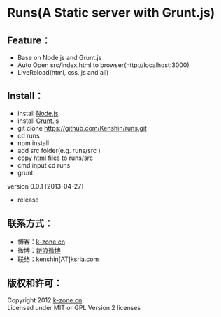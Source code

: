 Runs(A Static server with Grunt.js)
======

## Feature：
* Base on Node.js and Grunt.js
* Auto Open src/index.html to browser(http://localhost:3000)
* LiveReload(html, css, js and all)

## Install：
* install [Node.js](http://nodejs.org/)
* install [Grunt.js](http://gruntjs.com/)
* git clone https://github.com/Kenshin/runs.git
* cd runs
* npm install
* add src folder(e.g. runs/src )
* copy html files to runs/src
* cmd input cd runs
* grunt

version 0.0.1 [2013-04-27]  
* release

## 联系方式：
* 博客：[k-zone.cn](http://www.k-zone.cn/zblog)
* 微博：[新浪微博](http://weibo.com/23784148)
* 联络：kenshin[AT]ksria.com

## 版权和许可：
Copyright 2012 [k-zone.cn](http://www.k-zone.cn/zblog)  
Licensed under MIT or GPL Version 2 licenses